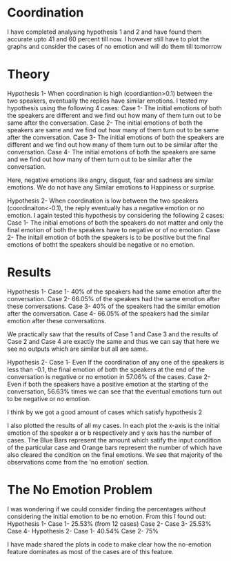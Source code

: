 # Coordination
I have completed analysing hypothesis 1 and 2 and have found them accurate upto 41 and 60 percent till now. 
I however still have to plot the graphs and consider the cases of no emotion and will do them till tomorrow
# Theory
Hypothesis 1- When coordination is high (coordiantion>0.1) between the two speakers, eventually the replies have similar emotions.
I tested my hypothesis using the following 4 cases:
Case 1- The initial emotions of both the speakers are different and we find out how many of them turn out to be same after the conversation.
Case 2- The initial emotions of both the speakers are same and we find out how many of them turn out to be same after the conversation.
Case 3- The initial emotions of both the speakers are different and we find out how many of them turn out to be similar after the conversation.
Case 4- The initial emotions of both the speakers are same and we find out how many of them turn out to be similar after the conversation.

Here, negative emotions like angry, disgust, fear and sadness are similar emotions. We do not have any Similar emotions to Happiness or surprise.


Hypothesis 2- When coordination is low between the two speakers (coordinaiton<-0.1), the reply eventually has a negative emotion or no emotion. I again tested this hypothesis by considering the following 2 cases:
Case 1- The initial emotions of both the speakers do not matter and only the final emotion of both the speakers have to negative or of no emotion.
Case 2- The initail emotion of both the speakers is to be positive but the final emotions of botht the speakers should be negative or no emotion.

# Results
Hypothesis 1-
Case 1- 40% of the speakers had the same emotion after the conversation.
Case 2- 66.05% of the speakers had the same emotion after these conversations.
Case 3- 40% of the speakers had the similar emotion after the conversation.
Case 4- 66.05% of the speakers had the similar emotion after these conversations.

We practically saw that the results of Case 1 and Case 3 and the results of Case 2 and Case 4 are exactly the same and thus we can say that here we see no outputs which are similar but all are same.

Hypothesis 2-
Case 1- Even If the coordination of any one of the speakers is less than -0.1, the final emotion of both the speakers at the end of the conversation is negative or no emotion in 57.06% of the cases.
Case 2- Even if both the speakers have a positive emotion at the starting of the conversation, 56.63% times we can see that the eventual emotions turn out to be negative or no emotion.

I think by we got a good amount of cases which satisfy hypothesis 2


I also plotted the results of all my cases. In each plot the x-axis is the initial emotion of the speaker a or b respectively and y axis has the number of cases. The Blue Bars represent the amount which satify the input condition of the particular case and Orange bars represent the number of which have also cleared the condition on the final emotions.
We see that majority of the observations come from the 'no emotion' section. 

# The No Emotion Problem
I was wondering if we could consider finding the percentages without considering the initial emotion to be no emotion.
From this I found out: 
Hypothesis 1- 
Case 1- 25.53% (from 12 cases)
Case 2-
Case 3- 25.53% 
Case 4-
Hypothesis 2-
Case 1- 40.54%
Case 2- 75%

I have made shared the plots in code to make clear how the no-emotion feature dominates as most of the cases are of this feature.